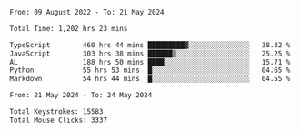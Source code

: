 <!--START_SECTION:waka-->

```txt
From: 09 August 2022 - To: 21 May 2024

Total Time: 1,202 hrs 23 mins

TypeScript        460 hrs 44 mins █████████▓░░░░░░░░░░░░░░░   38.32 %
JavaScript        303 hrs 38 mins ██████▒░░░░░░░░░░░░░░░░░░   25.25 %
AL                188 hrs 50 mins ████░░░░░░░░░░░░░░░░░░░░░   15.71 %
Python            55 hrs 53 mins  █░░░░░░░░░░░░░░░░░░░░░░░░   04.65 %
Markdown          54 hrs 44 mins  █░░░░░░░░░░░░░░░░░░░░░░░░   04.55 %
```

<!--END_SECTION:waka-->
<!--START_SECTION:activity-->
<!--START_SECTION:activity-->

```txt
From: 21 May 2024 - To: 24 May 2024

Total Keystrokes: 15583
Total Mouse Clicks: 3337
```

<!--END_SECTION:activity-->
<!--END_SECTION:activity-->
